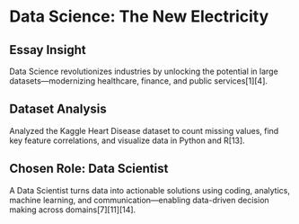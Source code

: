 # Data Science: The New Electricity

## Essay Insight
Data Science revolutionizes industries by unlocking the potential in large datasets—modernizing healthcare, finance, and public services[1][4].

## Dataset Analysis
Analyzed the Kaggle Heart Disease dataset to count missing values, find key feature correlations, and visualize data in Python and R[13].

## Chosen Role: Data Scientist
A Data Scientist turns data into actionable solutions using coding, analytics, machine learning, and communication—enabling data-driven decision making across domains[7][11][14].

